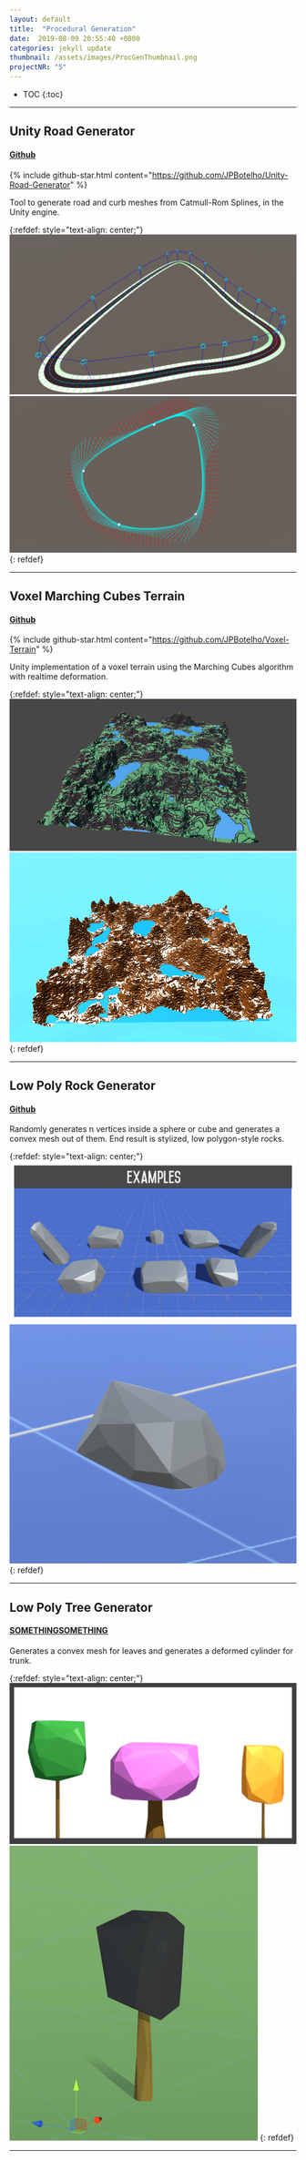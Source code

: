 ```yaml
---
layout: default
title:  "Procedural Generation"
date:  2019-08-09 20:55:40 +0800
categories: jekyll update
thumbnail: /assets/images/ProcGenThumbnail.png
projectNR: "5"
---
```

<script async defer src="https://buttons.github.io/buttons.js"></script>

* TOC
{:toc}

---
## Unity Road Generator
#### [Github](https://github.com/JPBotelho/Unity-Road-Generator)
{% include github-star.html content="https://github.com/JPBotelho/Unity-Road-Generator" %} 

Tool to generate road and curb meshes from Catmull-Rom Splines, in the Unity engine.

{:refdef: style="text-align: center;"}
![Test](/assets/images/ProcGenThumbnail.png "ageag")
![Test](/assets/images/RoadSpline.png "ageag")
{: refdef}

---

## Voxel Marching Cubes Terrain
#### [Github](https://github.com/JPBotelho/Voxel-Terrain)
{% include github-star.html content="https://github.com/JPBotelho/Voxel-Terrain" %} 

Unity implementation of a voxel terrain using the Marching Cubes algorithm with realtime deformation.

{:refdef: style="text-align: center;"}
![Test](/assets/images/Terrain.png "ageag")
![Test](/assets/images/Terrain2.png "ageag")
{: refdef}

---

## Low Poly Rock Generator
#### [Github](https://assetstore.unity.com/packages/tools/modeling/low-poly-rock-generator-75041)

Randomly generates n vertices inside a sphere or cube and generates a convex mesh out of them. End result is stylized, low polygon-style rocks.

{:refdef: style="text-align: center;"}
![Test](/assets/images/Rock1.png "ageag")
![Test](/assets/images/Rock3.gif "ageag")
{: refdef}

---

## Low Poly Tree Generator
#### [SOMETHINGSOMETHING]()

Generates a convex mesh for leaves and generates a deformed cylinder for trunk.

{:refdef: style="text-align: center;"}
![Test](/assets/images/Tree2.png "ageag")
![Test](/assets/images/Tree1.gif "ageag")
{: refdef}

---

